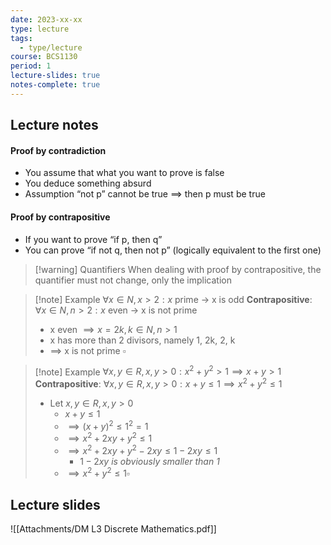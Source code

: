 ```yaml
---
date: 2023-xx-xx
type: lecture
tags:
  - type/lecture
course: BCS1130
period: 1
lecture-slides: true
notes-complete: true
---
```

## Lecture notes
#### Proof by contradiction
- You assume that what you want to prove is false
- You deduce something absurd
- Assumption “not p” cannot be true $\implies$ then p must be true

#### Proof by contrapositive
- If you want to prove “if p, then q”
- You can prove “if not q, then not p” (logically equivalent to the first one)

> [!warning] Quantifiers
> When dealing with proof by contrapositive, the quantifier must not change, only the implication

> [!note] Example
>$\forall x \in N, x> 2 : x$  prime $\to$ x is odd
> **Contrapositive**: $\forall x \in N, n> 2 : x$ even $\to$ x is not prime
> - x even $\implies x = 2k, k \in N, n> 1$
> - x has more than 2 divisors, namely 1, 2k, 2, k
> - $\implies$ x is not prime $\square$

> [!note] Example
> $\forall x,y \in R, x,y>0 : x^2 + y^2 >1 \implies x+y >1$
> **Contrapositive**: $\forall x, y \in R, x,y > 0 : x + y \leq 1 \implies x^2 + y^2 \leq 1$
> - Let $x, y \in R, x,y > 0$
> 	- $x+ y ≤ 1$
> 	- $\implies (x+y)^2 ≤ 1^2 = 1$
> 	- $\implies x^2 + 2xy + y^2 ≤ 1$
> 	- $\implies x^2 + 2xy+y^2 - 2xy ≤ 1 -2xy \leq 1$
> 		- $1 - 2xy$ *is obviously smaller than 1*
> 	- $\implies x^2 + y^2 ≤ 1 \square$

## Lecture slides
![[Attachments/DM L3 Discrete Mathematics.pdf]]
